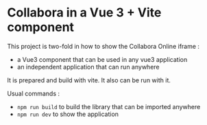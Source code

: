 # Collabora in a Vue 3 + Vite component

This project is two-fold in how to show the Collabora Online iframe :
- a Vue3 component that can be used in any vue3 application
- an independent application that can run anywhere

It is prepared and build with vite. It also can be run with it.

Usual commands :
- `npm run build` to build the library that can be imported anywhere
- `npm run dev` to show the application

